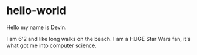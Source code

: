 # hello-world

Hello my name is Devin.

I am 6'2 and like long walks on the beach. I am a HUGE Star Wars fan,
it's what got me into computer science.

